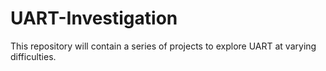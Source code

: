 # UART-Investigation
This repository will contain a series of projects to explore UART at varying difficulties. 
